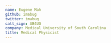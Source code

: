 ```yaml
---
name: Eugene Mah
github: imabug
twitter: imabug
call_sign: AB4UG
company: Medical University of South Carolina
title: Medical Physicist
---
```

